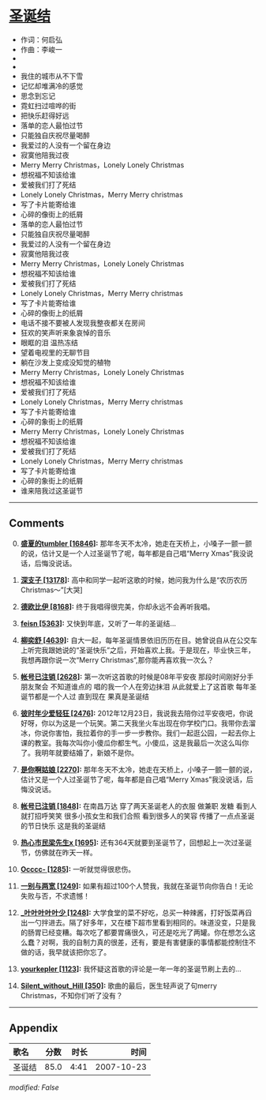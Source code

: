 # [圣诞结](https://music.163.com/song?id=65355)

* 作词：何启弘
* 作曲：李峻一
*
*
* 我住的城市从不下雪
* 记忆却堆满冷的感觉
* 思念到忘记
* 霓虹扫过喧哗的街
* 把快乐赶得好远
* 落单的恋人最怕过节
* 只能独自庆祝尽量喝醉
* 我爱过的人没有一个留在身边
* 寂寞他陪我过夜
* Merry Merry Christmas，Lonely Lonely Christmas
* 想祝福不知该给谁
* 爱被我们打了死结
* Lonely Lonely Christmas，Merry Merry christmas
* 写了卡片能寄给谁
* 心碎的像街上的纸屑
* 落单的恋人最怕过节
* 只能独自庆祝尽量喝醉
* 我爱过的人没有一个留在身边
* 寂寞他陪我过夜
* Merry Merry Christmas，Lonely Lonely Christmas
* 想祝福不知该给谁
* 爱被我们打了死结
* Lonely Lonely Christmas，Merry Merry christmas
* 写了卡片能寄给谁
* 心碎的像街上的纸屑
* 电话不接不要被人发现我整夜都关在房间
* 狂欢的笑声听来象哀悼的音乐
* 眼眶的泪 温热冻结
* 望着电视里的无聊节目
* 躺在沙发上变成没知觉的植物
* Merry Merry Christmas，Lonely Lonely Christmas
* 想祝福不知该给谁
* 爱被我们打了死结
* Lonely Lonely Christmas，Merry Merry christmas
* 写了卡片能寄给谁
* 心碎的象街上的纸屑
* Merry Merry Christmas，Lonely Lonely Christmas
* 想祝福不知该给谁
* 爱被我们打了死结
* Lonely Lonely Christmas，Merry Merry christmas
* 写了卡片能寄给谁
* 心碎的象街上的纸屑
* 谁来陪我过这圣诞节


---

## Comments
0. **[盛夏的tumbler \[16846\]](https://music.163.com/#/user/home?id=12620838):** 那年冬天不太冷，她走在天桥上，小嗓子一颤一颤的说，估计又是一个人过圣诞节了呢，每年都是自己唱“Merry Xmas”我没说话，后悔没说话。

1. **[深支子 \[13178\]](https://music.163.com/#/user/home?id=37279004):** 高中和同学一起听这歌的时候，她问我为什么是“农历农历Christmas～”[大哭]

2. **[德欧比伊 \[8168\]](https://music.163.com/#/user/home?id=41641801):** 终于我唱得很完美，你却永远不会再听我唱。

3. **[feisn \[5363\]](https://music.163.com/#/user/home?id=39833477):** 又快到年底，又听了一年的圣诞结…

4. **[柳奕舒 \[4639\]](https://music.163.com/#/user/home?id=38815613):** 自大一起，每年圣诞情景依旧历历在目。她曾说自从在公交车上听完我跟她说的“圣诞快乐”之后，开始喜欢上我。于是现在，毕业快三年，我想再跟你说一次“Merry Christmas”,那你能再喜欢我一次么？

5. **[帐号已注销 \[2628\]](https://music.163.com/#/user/home?id=44247178):** 第一次听这首歌的时候是08年平安夜 那段时间刚好分手 朋友聚会 不知道谁点的 唱的我一个人在旁边抹泪 从此就爱上了这首歌 每年圣诞节都是一个人过 直到现在 果真是圣诞结

6. **[彼时年少爱轻狂 \[2476\]](https://music.163.com/#/user/home?id=110208803):** 2012年12月23日，我说我去陪你过平安夜吧，你说好呀，你以为这是一个玩笑。第二天我坐火车出现在你学校门口。我带你去溜冰，你说你害怕，我拉着你的手一步一步教你。我们一起逛公园，一起去你上课的教室。我每次叫你小傻瓜你都生气。小傻瓜，这是我最后一次这么叫你了。我明年就要结婚了，新娘不是你。

7. **[是你啊姑娘 \[2270\]](https://music.163.com/#/user/home?id=33914421):** 那年冬天不太冷，她走在天桥上，小嗓子一颤一颤的说，估计又是一个人过圣诞节了呢，每年都是自己唱“Merry Xmas”我没说话，后悔没说话。

8. **[帐号已注销 \[1848\]](https://music.163.com/#/user/home?id=49662581):** 在南昌万达 穿了两天圣诞老人的衣服 做兼职  发糖 看到人就打招呼笑笑  很多小孩女生和我们合照  看到很多人的笑容  传播了一点点圣诞的节日快乐  这是我的圣诞结

9. **[热心市民梁先生x \[1695\]](https://music.163.com/#/user/home?id=40927165):** 还有364天就要到圣诞节了，回想起上一次过圣诞节，仿佛就在昨天一样。

10. **[Occcc- \[1285\]](https://music.163.com/#/user/home?id=8744419):** 一听就觉得很悲伤。

11. **[一别与两宽 \[1249\]](https://music.163.com/#/user/home?id=246648092):** 如果有超过100个人赞我，我就在圣诞节向你告白！无论失败与否，不求遗憾！

12. **[_叶叶叶叶叶少 \[1248\]](https://music.163.com/#/user/home?id=63450796):** 大学食堂的菜不好吃，总买一种辣酱，打好饭菜再舀出一勺拌进去。隔了好多年，又在楼下超市里看到相同的。味道没变，只是我的肠胃已经变糟。每次吃了都要胃痛很久，可还是吃光了两罐。你在想怎么这么蠢？对啊，我的自制力真的很差，还有，要是有害健康的事情都能控制住不做的话，我早就该把你忘了。

13. **[yourkepler \[1123\]](https://music.163.com/#/user/home?id=77073478):** 我怀疑这首歌的评论是一年一年的圣诞节刷上去的…

14. **[Silent_without_Hill \[350\]](https://music.163.com/#/user/home?id=105079083):** 歌曲的最后，医生轻声说了句merry Christmas，不知你们听了没有？



---

## Appendix

|歌名|分数|时长|时间|
|:---|:---:|---:|---:|
|圣诞结|85.0|4:41|2007-10-23

*modified: False*